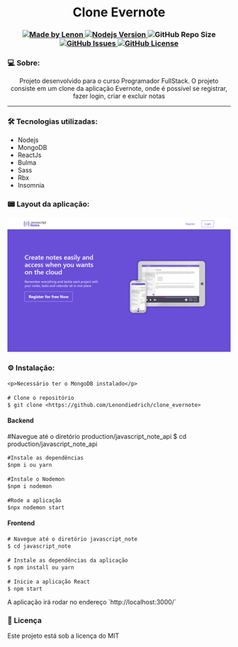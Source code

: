 <h1 align="center">Clone Evernote</h1>
<h3 align="center">
  <a href="https://github.com/Lenondiedrich">
      <img alt="Made by Lenon" src="https://img.shields.io/badge/made%20by-Lenondiedrich-blue">
   </a>
  <a href="https://github.com/nodejs/node/blob/master/doc/changelogs/CHANGELOG_V14.md#14.15.0">
      <img alt="Nodejs Version" src="https://img.shields.io/badge/node.js-v14.15.0-informational?logo=Node.JS">
  </a>
  <img alt="GitHub Repo Size" src="https://img.shields.io/github/repo-size/Lenondiedrich/clone_evernote">
  <a href="https://github.com/Lenondiedrich/clone_evernote/issues">
      <img alt="GitHub Issues" src="https://img.shields.io/github/issues/Lenondiedrich/clone_evernote">
   </a>
  <a href="./LICENSE.txt">
      <img alt="GitHub License" src="https://img.shields.io/github/license/Lenondiedrich/clone_evernote">
   </a>
</h3>
<h3>💻 Sobre: </h3>
<p align="center">Projeto desenvolvido para o curso Programador FullStack. O projeto consiste em um clone da aplicação Evernote, onde é possível se registrar, fazer login, criar e excluir notas</p>
<hr/>
<h3>🛠 Tecnologias utilizadas: </h3>
<ul>
  <li>Nodejs</li>
  <li>MongoDB</li>
  <li>ReactJs</li>
  <li>Bulma</li>
  <li>Sass</li>
  <li>Rbx</li>
  <li>Insomnia</li>
</ul

<hr />
<h3>📟 Layout da aplicação:</h3>
<img src="./homepage.png" />
<h3>⚙️ Instalação: </h3>
  
    <p>Necessário ter o MongoDB instalado</p>

    # Clone o repositório
    $ git clone <https://github.com/Lenondiedrich/clone_evernote>

<h4>Backend</h4>
    #Navegue até o diretório production/javascript_note_api
    $ cd production/javascript_note_api
    
    #Instale as dependências
    $npm i ou yarn
  
    #Instale o Nodemon
    $npm i nodemon
  
    #Rode a aplicação
    $npx nodemon start
<h4>Frontend</h4>

    # Navegue até o diretório javascript_note
    $ cd javascript_note

    # Instale as dependências da aplicação
    $ npm install ou yarn

    # Inicie a aplicação React
    $ npm start

<p>A aplicação irá rodar no endereço `http://localhost:3000/`</p>

<h3>📝 Licença</h3>
<p>Este projeto está sob a licença do MIT</p>
